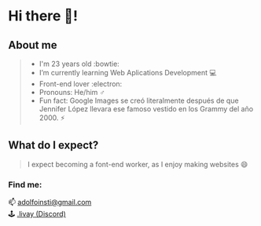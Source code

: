 # Hi there 👋!

## About me
> + I'm 23 years old :bowtie:
> + I’m currently learning Web Aplications Development 💻
> + Front-end lover :electron:
> + Pronouns: He/him ♂️
> + Fun fact: Google Images se creó literalmente después de que Jennifer López llevara ese famoso vestido en los Grammy del año 2000. ⚡

## What do I expect?
> I expect becoming a font-end worker, as I enjoy making websites 😄

### Find me:
📫 [adolfoinsti@gmail.com](mailto:adolfoinsti@gmail.com)  
🕹️ [.livay (Discord)](https://discord.com/)
